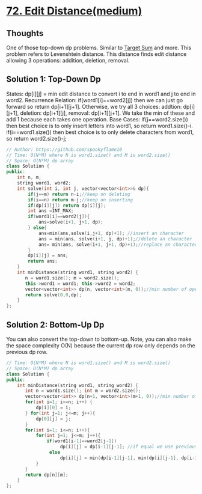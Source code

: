 # [72. Edit Distance(medium)](https://leetcode.com/problems/edit-distance/description/)

## Thoughts 
One of those top-down dp problems. Similar to [Target Sum](https://leetcode.com/problems/target-sum/) and more.
This problem refers to Levenshtein distance. This distance finds edit distance allowing 3 operations: addition, deletion, removal.
## Solution 1: Top-Down Dp
States: dp[i][j] = min edit distance to convert i to end in word1 and j to end in word2. 
Recurrence Relation: if(word1[i]==word2[j]) then we can just go forward so return dp[i+1][j+1]. Otherwise, we try all 3 choices: addtion: dp[i][j+1], deletion: dp[i+1][j], removal: dp[i+1][j+1]. We take the min of these and add 1 because each takes one operation.
Base Cases: if(j==word2.size()) then best choice is to only insert letters into word1, so return word1.size()-i.
if(i==word1.size()) then best choice is to only delete characters from word1, so return word2.size()-j;
```cpp
// Author: https://github.com/spookyflame10
// Time: O(N*M) where N is word1.size() and M is word2.size()
// Space: O(N*M) dp array
class Solution {
public:
    int n, m;
    string word1, word2;
    int solve(int i, int j, vector<vector<int>>& dp){
        if(j==m) return n-i;//keep on deleting
        if(i==n) return m-j;//keep on inserting
        if(dp[i][j]) return dp[i][j];
        int ans =INT_MAX;
        if(word1[i]==word2[j]){
            ans=solve(i+1, j+1, dp);
        } else{
            ans=min(ans,solve(i,j+1, dp)+1); //insert an character
            ans = min(ans, solve(i+1, j, dp)+1);//delete an character
            ans= min(ans, solve(i+1, j+1, dp)+1);//replace an character
        }
        dp[i][j] = ans;
        return ans;
    }
    int minDistance(string word1, string word2) {
       n = word1.size(); m = word2.size();
       this->word1 = word1; this->word2 = word2;
       vector<vector<int>> dp(n, vector<int>(m, 0));//min number of operations to convert i to end in word1 and j to end in word2. 
       return solve(0,0,dp);
    }
};
```
## Solution 2: Bottom-Up Dp
You can also convert the top-down to bottom-up. Note, you can also make the space complexity O(N) because the current dp row only depends on the previous dp row.
```cpp
// Time: O(N*M) where N is word1.size() and M is word2.size()
// Space: O(N*M) dp array
class Solution {
public:
    int minDistance(string word1, string word2) {
       int n = word1.size(); int m = word2.size();
       vector<vector<int>> dp(n+1, vector<int>(m+1, 0));//min number of operations to convert 1 to i in word1 and 1 to j in word2. Assume 1-indexed. We do this so that dp[0][k] = k because 0-0 in word1 = empty string.
       for(int i=1; i<=n; i++) {
           dp[i][0] = i;
       } for(int j=1; j<=m; j++){
           dp[0][j] = j;
       }
       for(int i=1; i<=n; i++){
           for(int j=1; j<=m; j++){
               if(word1[i-1]==word2[j-1])
                    dp[i][j] = dp[i-1][j-1]; //if equal we use previous edit distance
                else
                    dp[i][j] = min(dp[i-1][j-1], min(dp[i][j-1], dp[i-1][j]))+1;// otherwise we try out all 3, each one taking one operation
           }
       }
       return dp[n][m];
    }
};
```